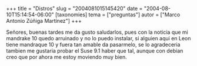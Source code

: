 +++
title = "Distros"
slug = "2004081015145420"
date = "2004-08-10T15:14:54-06:00"
[taxonomies]
tema = ["preguntas"]
autor = ["Marco Antonio Zúñiga Martínez"]
+++

Señores, buenas tardes me da gusto saludarlos, pues con la noticia que
mi mandrake 10 quedo arruinado y no lo puedo instalar, si alguien aqui
en Leon tiene mandraque 10 y fuera tan amable da pasarmelo, se lo
agradeceria tambien me gustaria probar el Suse 9.1 haber que tal, aunque
con debian creo que por ahora me estoy moviendo muy bien.
